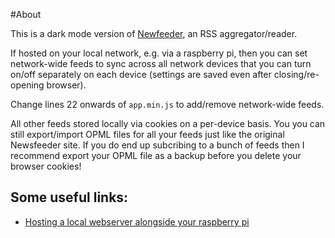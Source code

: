 #About

This is a dark mode version of [Newfeeder](https://newsfeeder.esstudio.site/), an RSS aggregator/reader. 

If hosted on your local network, e.g. via a raspberry pi, then you can set network-wide feeds to sync across all network devices that you can turn on/off separately on each device (settings are saved even after closing/re-opening browser).

Change lines 22 onwards of ``app.min.js`` to add/remove network-wide feeds.

All other feeds stored locally via cookies on a per-device basis. You you can still export/import OPML files for all your feeds just like the original Newsfeeder site. If you do end up subcribing to a bunch of feeds then I recommend export your OPML file as a backup before you delete your browser cookies! 

## Some useful links:

- [Hosting a local webserver alongside your raspberry pi](https://discourse.pi-hole.net/t/host-website-alongside-pi-hole-interface/31832)

